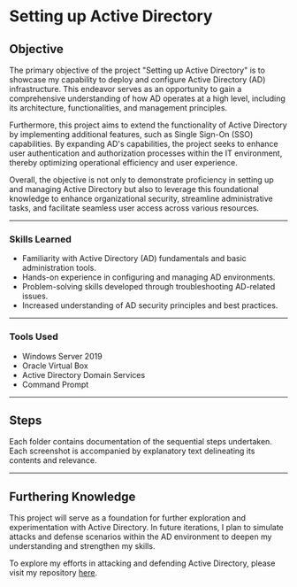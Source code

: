 # Setting up Active Directory

## Objective
The primary objective of the project "Setting up Active Directory" is to showcase my capability to deploy and configure Active Directory (AD) infrastructure. This endeavor serves as an opportunity to gain a comprehensive understanding of how AD operates at a high level, including its architecture, functionalities, and management principles.

Furthermore, this project aims to extend the functionality of Active Directory by implementing additional features, such as Single Sign-On (SSO) capabilities. By expanding AD's capabilities, the project seeks to enhance user authentication and authorization processes within the IT environment, thereby optimizing operational efficiency and user experience.

Overall, the objective is not only to demonstrate proficiency in setting up and managing Active Directory but also to leverage this foundational knowledge to enhance organizational security, streamline administrative tasks, and facilitate seamless user access across various resources.

_____________________________________________________

### Skills Learned
- Familiarity with Active Directory (AD) fundamentals and basic administration tools.
- Hands-on experience in configuring and managing AD environments.
- Problem-solving skills developed through troubleshooting AD-related issues.
- Increased understanding of AD security principles and best practices.

_____________________________________________________________________________________

### Tools Used
- Windows Server 2019
- Oracle Virtual Box
- Active Directory Domain Services
- Command Prompt

________________________________________________________________________________

## Steps
Each folder contains documentation of the sequential steps undertaken. Each screenshot is accompanied by explanatory text delineating its contents and relevance.

________________________________________________________________________________

## Furthering Knowledge
This project will serve as a foundation for further exploration and experimentation with Active Directory. In future iterations, I plan to simulate attacks and defense scenarios within the AD environment to deepen my understanding and strengthen my skills. 

To explore my efforts in attacking and defending Active Directory, please visit my repository [here](link_to_other_repo).

